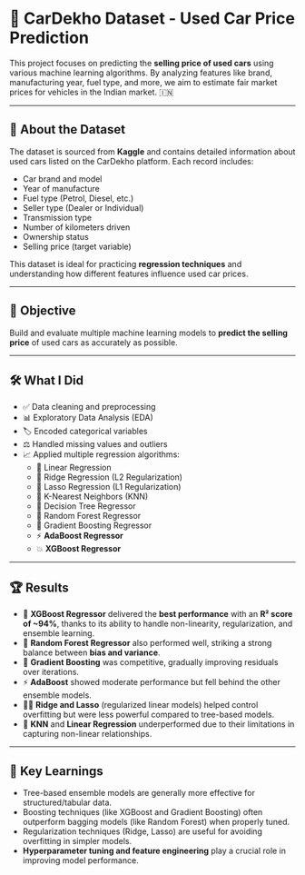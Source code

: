 # 🚗 CarDekho Dataset - Used Car Price Prediction

This project focuses on predicting the **selling price of used cars** using various machine learning algorithms. By analyzing features like brand, manufacturing year, fuel type, and more, we aim to estimate fair market prices for vehicles in the Indian market. 🇮🇳

---

## 📖 About the Dataset

The dataset is sourced from **Kaggle** and contains detailed information about used cars listed on the CarDekho platform. Each record includes:

- Car brand and model  
- Year of manufacture  
- Fuel type (Petrol, Diesel, etc.)
- Seller type (Dealer or Individual)
- Transmission type  
- Number of kilometers driven  
- Ownership status  
- Selling price (target variable)  

This dataset is ideal for practicing **regression techniques** and understanding how different features influence used car prices.

---

## 🎯 Objective

Build and evaluate multiple machine learning models to **predict the selling price** of used cars as accurately as possible.

---

## 🛠️ What I Did

- ✅ Data cleaning and preprocessing  
- 📊 Exploratory Data Analysis (EDA)  
- 🏷️ Encoded categorical variables  
- ⚖️ Handled missing values and outliers  
- 📈 Applied multiple regression algorithms:
  - 📐 Linear Regression  
  - 🔵 Ridge Regression (L2 Regularization)  
  - 🔴 Lasso Regression (L1 Regularization)  
  - 📍 K-Nearest Neighbors (KNN)  
  - 🌳 Decision Tree Regressor  
  - 🌲 Random Forest Regressor  
  - 🚀 Gradient Boosting Regressor  
  - ⚡ **AdaBoost Regressor**  
  - 💥 **XGBoost Regressor**

---

## 🏆 Results

- 💯 **XGBoost Regressor** delivered the **best performance** with an **R² score of ~94%**, thanks to its ability to handle non-linearity, regularization, and ensemble learning.
- 🌲 **Random Forest Regressor** also performed well, striking a strong balance between **bias and variance**.
- 🚀 **Gradient Boosting** was competitive, gradually improving residuals over iterations.
- ⚡ **AdaBoost** showed moderate performance but fell behind the other ensemble models.
- 🔵🔴 **Ridge and Lasso** (regularized linear models) helped control overfitting but were less powerful compared to tree-based models.
- 📐 **KNN** and **Linear Regression** underperformed due to their limitations in capturing non-linear relationships.

---

## 📌 Key Learnings

- Tree-based ensemble models are generally more effective for structured/tabular data.
- Boosting techniques (like XGBoost and Gradient Boosting) often outperform bagging models (like Random Forest) when properly tuned.
- Regularization techniques (Ridge, Lasso) are useful for avoiding overfitting in simpler models.
- **Hyperparameter tuning and feature engineering** play a crucial role in improving model performance.
